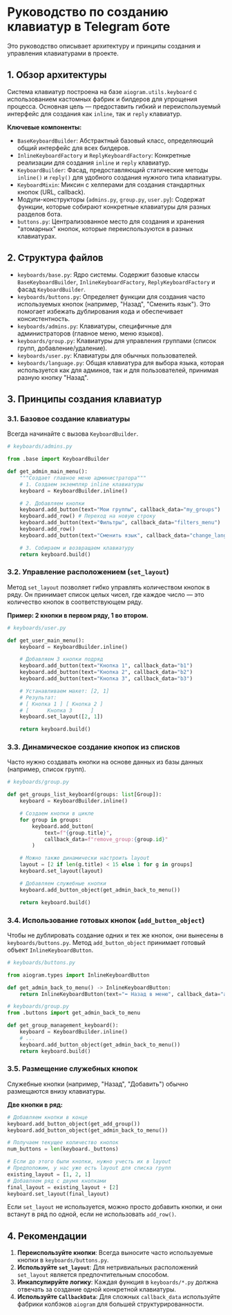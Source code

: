  # Руководство по созданию клавиатур в Telegram боте

Это руководство описывает архитектуру и принципы создания и управления клавиатурами в проекте.

## 1. Обзор архитектуры

Система клавиатур построена на базе `aiogram.utils.keyboard` с использованием кастомных фабрик и билдеров для упрощения процесса. Основная цель — предоставить гибкий и переиспользуемый интерфейс для создания как `inline`, так и `reply` клавиатур.

**Ключевые компоненты:**

-   `BaseKeyboardBuilder`: Абстрактный базовый класс, определяющий общий интерфейс для всех билдеров.
-   `InlineKeyboardFactory` и `ReplyKeyboardFactory`: Конкретные реализации для создания `inline` и `reply` клавиатур.
-   `KeyboardBuilder`: Фасад, предоставляющий статические методы `inline()` и `reply()` для удобного создания нужного типа клавиатуры.
-   `KeyboardMixin`: Миксин с хелперами для создания стандартных кнопок (URL, callback).
-   Модули-конструкторы (`admins.py`, `group.py`, `user.py`): Содержат функции, которые собирают конкретные клавиатуры для разных разделов бота.
-   `buttons.py`: Централизованное место для создания и хранения "атомарных" кнопок, которые переиспользуются в разных клавиатурах.

## 2. Структура файлов

-   `keyboards/base.py`: Ядро системы. Содержит базовые классы `BaseKeyboardBuilder`, `InlineKeyboardFactory`, `ReplyKeyboardFactory` и фасад `KeyboardBuilder`.
-   `keyboards/buttons.py`: Определяет функции для создания часто используемых кнопок (например, "Назад", "Сменить язык"). Это помогает избежать дублирования кода и обеспечивает консистентность.
-   `keyboards/admins.py`: Клавиатуры, специфичные для администраторов (главное меню, меню языков).
-   `keyboards/group.py`: Клавиатуры для управления группами (список групп, добавление/удаление).
-   `keyboards/user.py`: Клавиатуры для обычных пользователей.
-   `keyboards/language.py`: Общая клавиатура для выбора языка, которая используется как для админов, так и для пользователей, принимая разную кнопку "Назад".

## 3. Принципы создания клавиатур

### 3.1. Базовое создание клавиатуры

Всегда начинайте с вызова `KeyboardBuilder`.

```python
# keyboards/admins.py

from .base import KeyboardBuilder

def get_admin_main_menu():
    """Создает главное меню администратора"""
    # 1. Создаем экземпляр inline клавиатуры
    keyboard = KeyboardBuilder.inline()

    # 2. Добавляем кнопки
    keyboard.add_button(text="Мои группы", callback_data="my_groups")
    keyboard.add_row() # Переход на новую строку
    keyboard.add_button(text="Фильтры", callback_data="filters_menu")
    keyboard.add_row()
    keyboard.add_button(text="Сменить язык", callback_data="change_language")

    # 3. Собираем и возвращаем клавиатуру
    return keyboard.build()
```

### 3.2. Управление расположением (`set_layout`)

Метод `set_layout` позволяет гибко управлять количеством кнопок в ряду. Он принимает список целых чисел, где каждое число — это количество кнопок в соответствующем ряду.

**Пример: 2 кнопки в первом ряду, 1 во втором.**

```python
# keyboards/user.py

def get_user_main_menu():
    keyboard = KeyboardBuilder.inline()

    # Добавляем 3 кнопки подряд
    keyboard.add_button(text="Кнопка 1", callback_data="b1")
    keyboard.add_button(text="Кнопка 2", callback_data="b2")
    keyboard.add_button(text="Кнопка 3", callback_data="b3")

    # Устанавливаем макет: [2, 1]
    # Результат:
    # [ Кнопка 1 ] [ Кнопка 2 ]
    # [      Кнопка 3      ]
    keyboard.set_layout([2, 1])

    return keyboard.build()
```

### 3.3. Динамическое создание кнопок из списков

Часто нужно создавать кнопки на основе данных из базы данных (например, список групп).

```python
# keyboards/group.py

def get_groups_list_keyboard(groups: list[Group]):
    keyboard = KeyboardBuilder.inline()

    # Создаем кнопки в цикле
    for group in groups:
        keyboard.add_button(
            text=f"{group.title}",
            callback_data=f"remove_group:{group.id}"
        )

    # Можно также динамически настроить layout
    layout = [2 if len(g.title) < 15 else 1 for g in groups]
    keyboard.set_layout(layout)

    # Добавляем служебные кнопки
    keyboard.add_button_object(get_admin_back_to_menu())

    return keyboard.build()
```

### 3.4. Использование готовых кнопок (`add_button_object`)

Чтобы не дублировать создание одних и тех же кнопок, они вынесены в `keyboards/buttons.py`. Метод `add_button_object` принимает готовый объект `InlineKeyboardButton`.

```python
# keyboards/buttons.py

from aiogram.types import InlineKeyboardButton

def get_admin_back_to_menu() -> InlineKeyboardButton:
    return InlineKeyboardButton(text="⬅️ Назад в меню", callback_data="admin_menu")

# keyboards/group.py
from .buttons import get_admin_back_to_menu

def get_group_management_keyboard():
    keyboard = KeyboardBuilder.inline()
    # ...
    keyboard.add_button_object(get_admin_back_to_menu())
    return keyboard.build()
```

### 3.5. Размещение служебных кнопок

Служебные кнопки (например, "Назад", "Добавить") обычно размещаются внизу клавиатуры.

**Две кнопки в ряд:**

```python
# Добавляем кнопки в конце
keyboard.add_button_object(get_add_group())
keyboard.add_button_object(get_admin_back_to_menu())

# Получаем текущее количество кнопок
num_buttons = len(keyboard._buttons)

# Если до этого были кнопки, нужно учесть их в layout
# Предположим, у нас уже есть layout для списка групп
existing_layout = [1, 2, 1]
# Добавляем ряд с двумя кнопками
final_layout = existing_layout + [2]
keyboard.set_layout(final_layout)
```

Если `set_layout` не используется, можно просто добавить кнопки, и они встанут в ряд по одной, если не использовать `add_row()`.

## 4. Рекомендации

1.  **Переиспользуйте кнопки**: Всегда выносите часто используемые кнопки в `keyboards/buttons.py`.
2.  **Используйте `set_layout`**: Для нетривиальных расположений `set_layout` является предпочтительным способом.
3.  **Инкапсулируйте логику**: Каждая функция в `keyboards/*.py` должна отвечать за создание одной конкретной клавиатуры.
4.  **Используйте `CallbackData`**: Для сложных `callback_data` используйте фабрики колбэков `aiogram` для большей структурированности.
